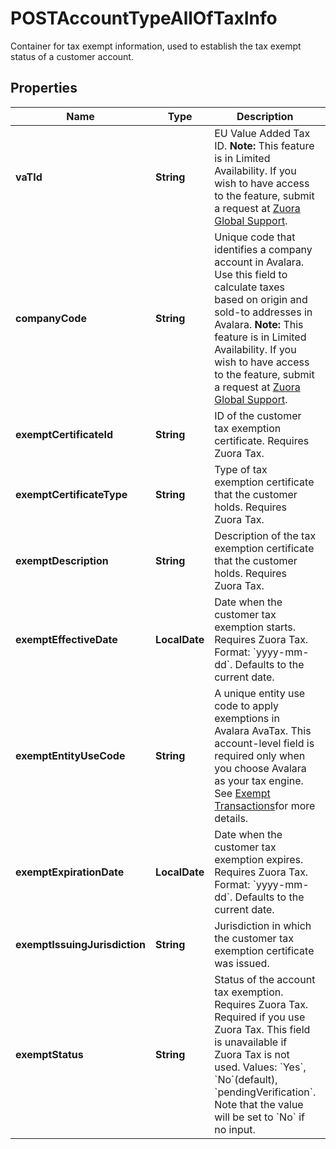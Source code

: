 

# POSTAccountTypeAllOfTaxInfo

Container for tax exempt information, used to establish the tax exempt status of a customer account. 

## Properties

| Name | Type | Description | Notes |
|------------ | ------------- | ------------- | -------------|
|**vaTId** | **String** | EU Value Added Tax ID.   **Note:** This feature is in Limited Availability. If you wish to have access to the feature, submit a request at [Zuora Global Support](https://support.zuora.com).  |  [optional] |
|**companyCode** | **String** | Unique code that identifies a company account in Avalara. Use this field to calculate taxes based on origin and sold-to addresses in Avalara.  **Note:** This feature is in Limited Availability. If you wish to have access to the feature, submit a request at [Zuora Global Support](https://support.zuora.com).   |  [optional] |
|**exemptCertificateId** | **String** | ID of the customer tax exemption certificate. Requires Zuora Tax.  |  [optional] |
|**exemptCertificateType** | **String** | Type of tax exemption certificate that the customer holds. Requires Zuora Tax.  |  [optional] |
|**exemptDescription** | **String** | Description of the tax exemption certificate that the customer holds. Requires Zuora Tax.  |  [optional] |
|**exemptEffectiveDate** | **LocalDate** | Date when the customer tax exemption starts. Requires Zuora Tax.  Format: &#x60;yyyy-mm-dd&#x60;. Defaults to the current date.  |  [optional] |
|**exemptEntityUseCode** | **String** | A unique entity use code to apply exemptions in Avalara AvaTax.  This account-level field is required only when you choose Avalara as your tax engine. See [Exempt Transactions](https://developer.avalara.com/avatax/handling-tax-exempt-customers/)for more details.  |  [optional] |
|**exemptExpirationDate** | **LocalDate** | Date when the customer tax exemption expires. Requires Zuora Tax.  Format: &#x60;yyyy-mm-dd&#x60;. Defaults to the current date.  |  [optional] |
|**exemptIssuingJurisdiction** | **String** | Jurisdiction in which the customer tax exemption certificate was issued.  |  [optional] |
|**exemptStatus** | **String** | Status of the account tax exemption. Requires Zuora Tax.  Required if you use Zuora Tax. This field is unavailable if Zuora Tax is not used.  Values: &#x60;Yes&#x60;, &#x60;No&#x60;(default), &#x60;pendingVerification&#x60;. Note that the value will be set to &#x60;No&#x60; if no input.  |  [optional] |



